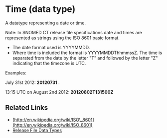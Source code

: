 # Time (data type)

A datatype representing a date or time.

Note: In SNOMED CT release file specifications date and times are represented as strings using the ISO 8601 basic format.

* The date format used is YYYYMMDD.
* Where time is included the format is YYYYMMDDThhmmssZ. The time is separated from the date by the letter "T" and followed by the letter "Z" indicating that the timezone is UTC.

Examples:

July 31st 2012: **20120731** .

13:15 UTC on August 2nd 2012: **20120802T131500Z**

## Related Links

* [http://en.wikipedia.org/wiki/ISO\_8601](http://en.wikipedia.org/wiki/ISO_8601)
* [Release File Data Types](../../../release-types-packages-and-files/3.1-common-features-of-all-release-files/3.1.2-release-file-data-types.md)
